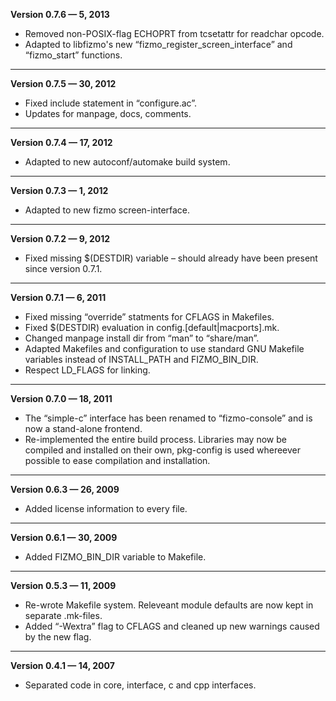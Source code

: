 


   **Version 0.7.6 —  5, 2013**

 - Removed non-POSIX-flag ECHOPRT from tcsetattr for readchar opcode.
 - Adapted to libfizmo's new “fizmo_register_screen_interface” and “fizmo_start” functions.

---


   **Version 0.7.5 —  30, 2012**

 - Fixed include statement in “configure.ac”.
 - Updates for manpage, docs, comments.

---


   **Version 0.7.4 —  17, 2012**

 - Adapted to new autoconf/automake build system.

---


   **Version 0.7.3 —  1, 2012**

 - Adapted to new fizmo screen-interface.

---


   **Version 0.7.2 —  9, 2012**

 - Fixed missing $(DESTDIR) variable – should already have been present since version 0.7.1.

---


   **Version 0.7.1 —  6, 2011**

 - Fixed missing “override” statments for CFLAGS in Makefiles.
 - Fixed $(DESTDIR) evaluation in config.[default|macports].mk.
 - Changed manpage install dir from “man” to “share/man”.
 - Adapted Makefiles and configuration to use standard GNU Makefile variables instead of INSTALL_PATH and FIZMO_BIN_DIR.
 - Respect LD_FLAGS for linking.

---


   **Version 0.7.0 —  18, 2011**

 - The “simple-c” interface has been renamed to “fizmo-console” and is now a stand-alone frontend.
 - Re-implemented the entire build process. Libraries may now be compiled and installed on their own, pkg-config is used whereever possible to ease compilation and installation.

---


   **Version 0.6.3 —  26, 2009**

 - Added license information to every file.

---


   **Version 0.6.1 —  30, 2009**

 - Added FIZMO_BIN_DIR variable to Makefile.

---


   **Version 0.5.3 —  11, 2009**

 - Re-wrote Makefile system. Releveant module defaults are now kept in separate .mk-files.
 - Added “-Wextra” flag to CFLAGS and cleaned up new warnings caused by the new flag.

---


   **Version 0.4.1 —  14, 2007**

 - Separated code in core, interface, c and cpp interfaces.


